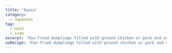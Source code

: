 ```yaml
---
title: 'Gyoza'
category:
  - Japanese
tag:
  - main
  - side
excerpt: 'Pan-fried dumplings filled with ground chicken or pork and vegetables, served with a soy sauce and vinegar dipping sauce.'
noRecipe: 'Pan-fried dumplings filled with ground chicken or pork and vegetables, served with a soy sauce and vinegar dipping sauce.'
---
```

